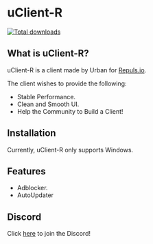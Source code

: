 # uClient-R
[![Total downloads](https://img.shields.io/github/downloads/VengeUrban/uClient-R/total)](https://github.com/VengeUrban/uClient-R/releases)

## What is uClient-R?
uClient-R is a client made by Urban for [Repuls.io](https://repuls.io). 

The client wishes to provide the following:
* Stable Performance.
* Clean and Smooth UI.
* Help the Community to Build a Client!

## Installation
Currently, uClient-R only supports Windows.

## Features
* Adblocker.
* AutoUpdater

## Discord
Click [here](https://discord.com/invite/jncCtQ2) to join the Discord!
